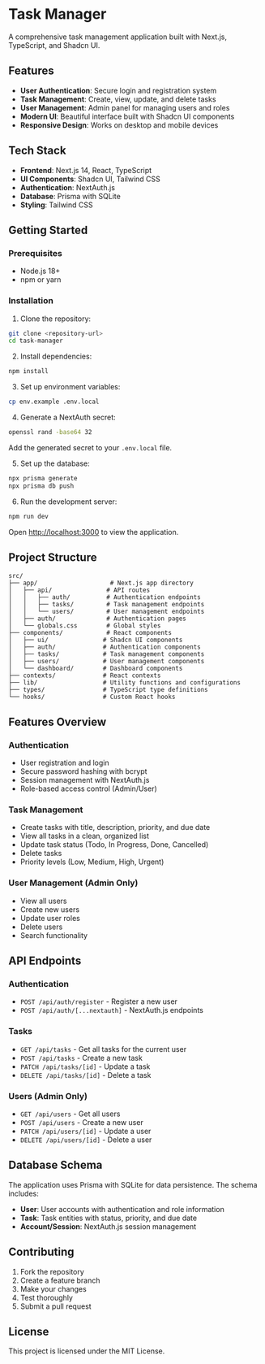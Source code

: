 # Task Manager

A comprehensive task management application built with Next.js, TypeScript, and Shadcn UI.

## Features

- **User Authentication**: Secure login and registration system
- **Task Management**: Create, view, update, and delete tasks
- **User Management**: Admin panel for managing users and roles
- **Modern UI**: Beautiful interface built with Shadcn UI components
- **Responsive Design**: Works on desktop and mobile devices

## Tech Stack

- **Frontend**: Next.js 14, React, TypeScript
- **UI Components**: Shadcn UI, Tailwind CSS
- **Authentication**: NextAuth.js
- **Database**: Prisma with SQLite
- **Styling**: Tailwind CSS

## Getting Started

### Prerequisites

- Node.js 18+ 
- npm or yarn

### Installation

1. Clone the repository:
```bash
git clone <repository-url>
cd task-manager
```

2. Install dependencies:
```bash
npm install
```

3. Set up environment variables:
```bash
cp env.example .env.local
```

4. Generate a NextAuth secret:
```bash
openssl rand -base64 32
```
Add the generated secret to your `.env.local` file.

5. Set up the database:
```bash
npx prisma generate
npx prisma db push
```

6. Run the development server:
```bash
npm run dev
```

Open [http://localhost:3000](http://localhost:3000) to view the application.

## Project Structure

```
src/
├── app/                    # Next.js app directory
│   ├── api/               # API routes
│   │   ├── auth/          # Authentication endpoints
│   │   ├── tasks/         # Task management endpoints
│   │   └── users/         # User management endpoints
│   ├── auth/              # Authentication pages
│   └── globals.css        # Global styles
├── components/            # React components
│   ├── ui/               # Shadcn UI components
│   ├── auth/             # Authentication components
│   ├── tasks/            # Task management components
│   ├── users/            # User management components
│   └── dashboard/        # Dashboard components
├── contexts/             # React contexts
├── lib/                  # Utility functions and configurations
├── types/                # TypeScript type definitions
└── hooks/                # Custom React hooks
```

## Features Overview

### Authentication
- User registration and login
- Secure password hashing with bcrypt
- Session management with NextAuth.js
- Role-based access control (Admin/User)

### Task Management
- Create tasks with title, description, priority, and due date
- View all tasks in a clean, organized list
- Update task status (Todo, In Progress, Done, Cancelled)
- Delete tasks
- Priority levels (Low, Medium, High, Urgent)

### User Management (Admin Only)
- View all users
- Create new users
- Update user roles
- Delete users
- Search functionality

## API Endpoints

### Authentication
- `POST /api/auth/register` - Register a new user
- `POST /api/auth/[...nextauth]` - NextAuth.js endpoints

### Tasks
- `GET /api/tasks` - Get all tasks for the current user
- `POST /api/tasks` - Create a new task
- `PATCH /api/tasks/[id]` - Update a task
- `DELETE /api/tasks/[id]` - Delete a task

### Users (Admin Only)
- `GET /api/users` - Get all users
- `POST /api/users` - Create a new user
- `PATCH /api/users/[id]` - Update a user
- `DELETE /api/users/[id]` - Delete a user

## Database Schema

The application uses Prisma with SQLite for data persistence. The schema includes:

- **User**: User accounts with authentication and role information
- **Task**: Task entities with status, priority, and due date
- **Account/Session**: NextAuth.js session management

## Contributing

1. Fork the repository
2. Create a feature branch
3. Make your changes
4. Test thoroughly
5. Submit a pull request

## License

This project is licensed under the MIT License.


